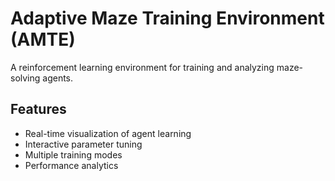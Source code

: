 # Adaptive Maze Training Environment (AMTE)

A reinforcement learning environment for training and analyzing maze-solving agents.

## Features
- Real-time visualization of agent learning
- Interactive parameter tuning
- Multiple training modes
- Performance analytics
